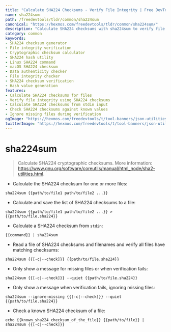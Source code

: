 ```yaml
---
title: "Calculate SHA224 Checksums - Verify File Integrity | Free DevTools"
name: sha224sum
path: /freedevtools/tldr/common/sha224sum
canonical: "https://hexmos.com/freedevtools/tldr/common/sha224sum/"
description: "Calculate SHA224 checksums with sha224sum to verify file integrity. Ensure data authenticity and detect file modifications. Free online tool, no registration required."
category: common
keywords:
- SHA224 checksum generator
- File integrity verification
- Cryptographic checksum calculator
- SHA224 hash utility
- Linux SHA224 command
- macOS SHA224 checksum
- Data authenticity checker
- File integrity checker
- SHA224 checksum verification
- Hash value generation
features:
- Calculate SHA224 checksums for files
- Verify file integrity using SHA224 checksums
- Calculate SHA224 checksums from stdin input
- Check SHA224 checksums against known values
- Ignore missing files during verification
ogImage: "https://hexmos.com/freedevtools/t/tool-banners/json-utilities-banner.png"
twitterImage: "https://hexmos.com/freedevtools/t/tool-banners/json-utilities-banner.png"
---
```


# sha224sum

> Calculate SHA224 cryptographic checksums.
> More information: <https://www.gnu.org/software/coreutils/manual/html_node/sha2-utilities.html>.

- Calculate the SHA224 checksum for one or more files:

`sha224sum {{path/to/file1 path/to/file2 ...}}`

- Calculate and save the list of SHA224 checksums to a file:

`sha224sum {{path/to/file1 path/to/file2 ...}} > {{path/to/file.sha224}}`

- Calculate a SHA224 checksum from `stdin`:

`{{command}} | sha224sum`

- Read a file of SHA224 checksums and filenames and verify all files have matching checksums:

`sha224sum {{[-c|--check]}} {{path/to/file.sha224}}`

- Only show a message for missing files or when verification fails:

`sha224sum {{[-c|--check]}} --quiet {{path/to/file.sha224}}`

- Only show a message when verification fails, ignoring missing files:

`sha224sum --ignore-missing {{[-c|--check]}} --quiet {{path/to/file.sha224}}`

- Check a known SHA224 checksum of a file:

`echo {{known_sha224_checksum_of_the_file}} {{path/to/file}} | sha224sum {{[-c|--check]}}`

